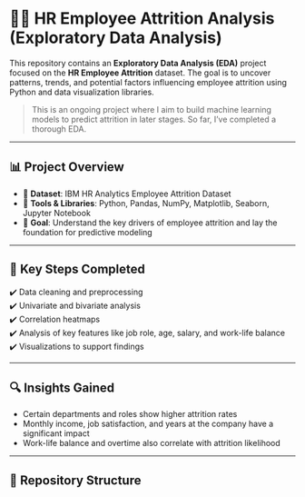 # 🧑‍💼 HR Employee Attrition Analysis (Exploratory Data Analysis)

This repository contains an **Exploratory Data Analysis (EDA)** project focused on the **HR Employee Attrition** dataset. The goal is to uncover patterns, trends, and potential factors influencing employee attrition using Python and data visualization libraries.

> This is an ongoing project where I aim to build machine learning models to predict attrition in later stages. So far, I’ve completed a thorough EDA.

---

## 📊 Project Overview

- 📁 **Dataset**: IBM HR Analytics Employee Attrition Dataset
- 🧰 **Tools & Libraries**: Python, Pandas, NumPy, Matplotlib, Seaborn, Jupyter Notebook
- 🎯 **Goal**: Understand the key drivers of employee attrition and lay the foundation for predictive modeling

---

## 📌 Key Steps Completed

✔️ Data cleaning and preprocessing  
✔️ Univariate and bivariate analysis  
✔️ Correlation heatmaps  
✔️ Analysis of key features like job role, age, salary, and work-life balance  
✔️ Visualizations to support findings

---

## 🔍 Insights Gained

- Certain departments and roles show higher attrition rates
- Monthly income, job satisfaction, and years at the company have a significant impact
- Work-life balance and overtime also correlate with attrition likelihood

---

## 📁 Repository Structure

